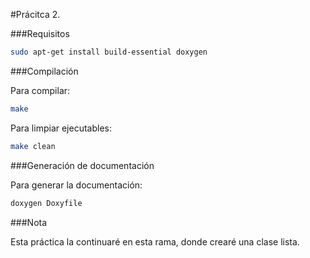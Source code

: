 #Prácitca 2.

###Requisitos
```bash
sudo apt-get install build-essential doxygen
```

###Compilación

Para compilar:
```bash
make
```

Para limpiar ejecutables:
```bash
make clean
```

###Generación de documentación

Para generar la documentación:
```bash
doxygen Doxyfile
```

###Nota

Esta práctica la continuaré en esta rama, donde crearé una clase lista.
